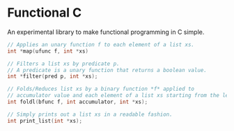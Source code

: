 Functional C
============
An experimental library to make functional programming in C simple.

```c
// Applies an unary function f to each element of a list xs.
int *map(ufunc f, int *xs)

// Filters a list xs by predicate p.
// A predicate is a unary function that returns a boolean value.
int *filter(pred p, int *xs);

// Folds/Reduces list xs by a binary function *f* applied to
// accumulator value and each element of a list xs starting from the left.
int foldl(bfunc f, int accumulator, int *xs);

// Simply prints out a list xs in a readable fashion.
int print_list(int *xs);
```
